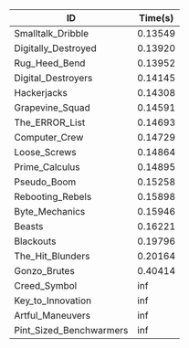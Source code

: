 |ID|Time(s)|
|-|-|
|Smalltalk_Dribble|0.13549|
|Digitally_Destroyed|0.13920|
|Rug_Heed_Bend|0.13952|
|Digital_Destroyers|0.14145|
|Hackerjacks|0.14308|
|Grapevine_Squad|0.14591|
|The_ERROR_List|0.14693|
|Computer_Crew|0.14729|
|Loose_Screws|0.14864|
|Prime_Calculus|0.14895|
|Pseudo_Boom|0.15258|
|Rebooting_Rebels|0.15898|
|Byte_Mechanics|0.15946|
|Beasts|0.16221|
|Blackouts|0.19796|
|The_Hit_Blunders|0.20164|
|Gonzo_Brutes|0.40414|
|Creed_Symbol|inf|
|Key_to_Innovation|inf|
|Artful_Maneuvers|inf|
|Pint_Sized_Benchwarmers|inf|
